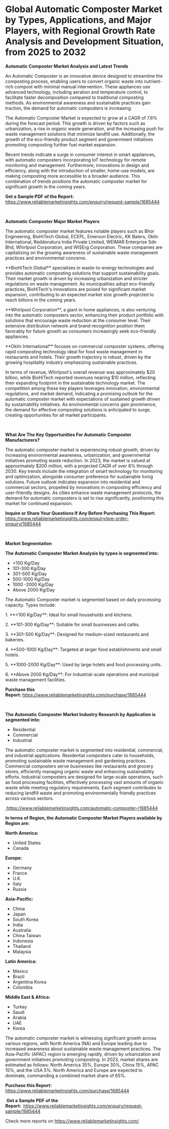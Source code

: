 <p><h1>Global Automatic Composter Market by Types, Applications, and Major Players, with Regional Growth Rate Analysis and Development Situation, from 2025 to 2032</h1></p><p><strong>Automatic Composter Market Analysis and Latest Trends</strong></p>
<p><p>An Automatic Composter is an innovative device designed to streamline the composting process, enabling users to convert organic waste into nutrient-rich compost with minimal manual intervention. These appliances use advanced technology, including aeration and temperature control, to facilitate faster decomposition compared to traditional composting methods. As environmental awareness and sustainable practices gain traction, the demand for automatic composters is increasing.</p><p>The Automatic Composter Market is expected to grow at a CAGR of 7.6% during the forecast period. This growth is driven by factors such as urbanization, a rise in organic waste generation, and the increasing push for waste management solutions that minimize landfill use. Additionally, the growth of the eco-friendly product segment and government initiatives promoting composting further fuel market expansion.</p><p>Recent trends indicate a surge in consumer interest in smart appliances, with automatic composters incorporating IoT technology for remote monitoring and management. Furthermore, innovations in design and efficiency, along with the introduction of smaller, home-use models, are making composting more accessible to a broader audience. This combination of trends positions the automatic composter market for significant growth in the coming years.</p></p>
<p><strong>Get a Sample PDF of the Report:&nbsp;</strong> <a href="https://www.reliablemarketinsights.com/enquiry/request-sample/1685444?utm_campaign=2943&utm_medium=2&utm_source=Github&utm_content=ia&utm_term=24032025&utm_id=automatic-composter">https://www.reliablemarketinsights.com/enquiry/request-sample/1685444</a></p>
<p>&nbsp;</p>
<p><strong>Automatic Composter Major Market Players</strong></p>
<p><p>The automatic composter market features notable players such as Bhor Engineering, BioHiTech Global, ECEPL, Emerson Electric, KK Balers, Oklin International, Reddonatura India Private Limited, WEIMAR Enterprise Sdn Bhd, Whirlpool Corporation, and WISErg Corporation. These companies are capitalizing on the growing awareness of sustainable waste management practices and environmental concerns.</p><p>**BioHiTech Global** specializes in waste-to-energy technologies and provides automatic composting solutions that support sustainability goals. Their market growth is driven by increasing urbanization and stricter regulations on waste management. As municipalities adopt eco-friendly practices, BioHiTech's innovations are poised for significant market expansion, contributing to an expected market size growth projected to reach billions in the coming years.</p><p>**Whirlpool Corporation**, a giant in home appliances, is also venturing into the automatic composters sector, enhancing their product portfolio with solutions that encourage waste reduction at the consumer level. Their extensive distribution network and brand recognition position them favorably for future growth as consumers increasingly seek eco-friendly appliances.</p><p>**Oklin International** focuses on commercial composter systems, offering rapid composting technology ideal for food waste management in restaurants and hotels. Their growth trajectory is robust, driven by the growing hospitality industry emphasizing sustainable practices.</p><p>In terms of revenue, Whirlpool's overall revenue was approximately $20 billion, while BioHiTech reported revenues nearing $10 million, reflecting their expanding footprint in the sustainable technology market. The competition among these key players leverages innovation, environmental regulations, and market demand, indicating a promising outlook for the automatic composter market with expectations of sustained growth driven by sustainability initiatives. As environmental concerns gain prominence, the demand for effective composting solutions is anticipated to surge, creating opportunities for all market participants.</p></p>
<p>&nbsp;</p>
<p><strong>What Are The Key Opportunities For Automatic Composter Manufacturers?</strong></p>
<p><p>The automatic composter market is experiencing robust growth, driven by increasing environmental awareness, urbanization, and governmental initiatives promoting waste reduction. In 2023, the market is valued at approximately $200 million, with a projected CAGR of over 8% through 2030. Key trends include the integration of smart technology for monitoring and optimization, alongside consumer preference for sustainable living solutions. Future outlook indicates expansion into residential and commercial sectors, propelled by innovations in composting efficiency and user-friendly designs. As cities enhance waste management protocols, the demand for automatic composters is set to rise significantly, positioning this market for continued expansion.</p></p>
<p><strong>Inquire or Share Your Questions If Any Before Purchasing This Report:</strong> <a href="https://www.reliablemarketinsights.com/enquiry/pre-order-enquiry/1685444?utm_campaign=2943&utm_medium=2&utm_source=Github&utm_content=ia&utm_term=24032025&utm_id=automatic-composter">https://www.reliablemarketinsights.com/enquiry/pre-order-enquiry/1685444</a></p>
<p>&nbsp;</p>
<p><strong>Market Segmentation</strong></p>
<p><strong>The Automatic Composter Market Analysis by types is segmented into:</strong></p>
<p><ul><li><100 Kg/Day</li><li>101-300 Kg/Day</li><li>301-500 Kg/Day</li><li>500-1000 Kg/Day</li><li>1000 -2000 Kg/Day</li><li>Above 2000 Kg/Day</li></ul></p>
<p><p>The Automatic Composter market is segmented based on daily processing capacity. Types include: </p><p>1. **<100 Kg/Day**: Ideal for small households and kitchens.</p><p>2. **101-300 Kg/Day**: Suitable for small businesses and cafés.</p><p>3. **301-500 Kg/Day**: Designed for medium-sized restaurants and bakeries.</p><p>4. **500-1000 Kg/Day**: Targeted at larger food establishments and small hotels.</p><p>5. **1000-2000 Kg/Day**: Used by large hotels and food processing units.</p><p>6. **Above 2000 Kg/Day**: For industrial-scale operations and municipal waste management facilities.</p></p>
<p><strong>Purchase this Report:&nbsp;</strong><a href="https://www.reliablemarketinsights.com/purchase/1685444?utm_campaign=2943&utm_medium=2&utm_source=Github&utm_content=ia&utm_term=24032025&utm_id=automatic-composter">https://www.reliablemarketinsights.com/purchase/1685444</a></p>
<p>&nbsp;</p>
<p><strong>The Automatic Composter Market Industry Research by Application is segmented into:</strong></p>
<p><ul><li>Residential</li><li>Commercial</li><li>Industrial</li></ul></p>
<p><p>The automatic composter market is segmented into residential, commercial, and industrial applications. Residential composters cater to households, promoting sustainable waste management and gardening practices. Commercial composters serve businesses like restaurants and grocery stores, efficiently managing organic waste and enhancing sustainability efforts. Industrial composters are designed for large-scale operations, such as food processing facilities, effectively processing vast amounts of organic waste while meeting regulatory requirements. Each segment contributes to reducing landfill waste and promoting environmentally friendly practices across various sectors.</p></p>
<p><a href="https://www.reliablemarketinsights.com/automatic-composter-r1685444?utm_campaign=2943&utm_medium=2&utm_source=Github&utm_content=ia&utm_term=24032025&utm_id=automatic-composter">&nbsp;https://www.reliablemarketinsights.com/automatic-composter-r1685444</a></p>
<p><strong>In terms of Region, the Automatic Composter Market Players available by Region are:</strong></p>
<p>
    <p> <strong> North America: </strong>
        <ul>
            <li>United States</li>
            <li>Canada</li>
        </ul>
        </p> 
    <p> <strong> Europe: </strong>
        <ul>
            <li>Germany</li>
            <li>France</li>
            <li>U.K.</li>
            <li>Italy</li>
            <li>Russia</li>
        </ul>
        </p> 
    <p> <strong> Asia-Pacific: </strong>
        <ul>
            <li>China</li>
            <li>Japan</li>
            <li>South Korea</li>
            <li>India</li>
            <li>Australia</li>
            <li>China Taiwan</li>
            <li>Indonesia</li>
            <li>Thailand</li>
            <li>Malaysia</li>
        </ul>
        </p> 
    <p> <strong> Latin America: </strong>
        <ul>
            <li>Mexico</li>
            <li>Brazil</li>
            <li>Argentina Korea</li>
            <li>Colombia</li>
        </ul>
        </p> 
    <p> <strong> Middle East & Africa: </strong>
        <ul>
            <li>Turkey</li>
            <li>Saudi</li>
            <li>Arabia</li>
            <li>UAE</li>
            <li>Korea</li>
        </ul>
    </p>
    </p>
<p><p>The automatic composter market is witnessing significant growth across various regions, with North America (NA) and Europe leading due to increased awareness about sustainable waste management practices. The Asia-Pacific (APAC) region is emerging rapidly, driven by urbanization and government initiatives promoting composting. In 2023, market shares are estimated as follows: North America 35%, Europe 30%, China 15%, APAC 15%, and the USA 5%. North America and Europe are expected to dominate, commanding a combined market share of 65%.</p></p>
<p><strong>Purchase this Report: </strong><a href="https://www.reliablemarketinsights.com/purchase/1685444?utm_campaign=2943&utm_medium=2&utm_source=Github&utm_content=ia&utm_term=24032025&utm_id=automatic-composter">https://www.reliablemarketinsights.com/purchase/1685444</a></p>
<p>&nbsp;<strong>Get a Sample PDF of the Report:&nbsp;&nbsp;</strong><a href="https://www.reliablemarketinsights.com/enquiry/request-sample/1685444?utm_campaign=2943&utm_medium=2&utm_source=Github&utm_content=ia&utm_term=24032025&utm_id=automatic-composter">https://www.reliablemarketinsights.com/enquiry/request-sample/1685444</a></p>
<p><strong></strong></p>
<p>Check more reports on <a href="https://www.reliablemarketinsights.com/?utm_campaign=2943&utm_medium=2&utm_source=Github&utm_content=ia&utm_term=24032025&utm_id=automatic-composter">https://www.reliablemarketinsights.com/</a></p>